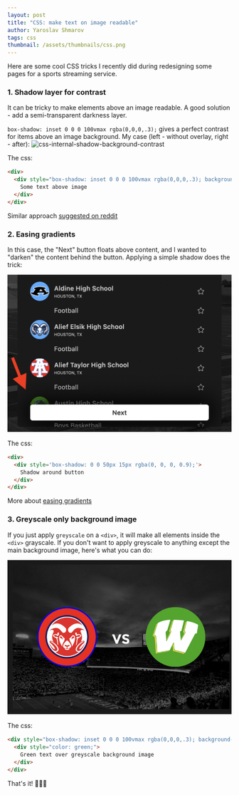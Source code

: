 ```yaml
---
layout: post
title: "CSS: make text on image readable"
author: Yaroslav Shmarov
tags: css
thumbnail: /assets/thumbnails/css.png
---
```


Here are some cool CSS tricks I recently did during redesigning some pages for a sports streaming service.

### 1. Shadow layer for contrast

It can be tricky to make elements above an image readable. A good solution - add a semi-transparent darkness layer.

`box-shadow: inset 0 0 0 100vmax rgba(0,0,0,.3);` gives a perfect contrast for items above an image background. My case (left - without overlay, right - after):
![css-internal-shadow-background-contrast](assets/images/css-internal-shadow-background-contrast.png)

The css:

```html
<div>
  <div style="box-shadow: inset 0 0 0 100vmax rgba(0,0,0,.3); background-image: url('app/assets/images/background.png');">
    Some text above image
  </div>
</div>
```

Similar approach [suggested on reddit](https://www.reddit.com/r/webdev/comments/lq7k11/how_spotify_makes_text_on_images_readable/)

### 2. Easing gradients

In this case, the "Next" button floats above content, and I wanted to "darken" the content behind the button. Applying a simple shadow does the trick: 

![easing-gradients](assets/images/easing-gradients.png)

The css:

```html
<div>
  <div style='box-shadow: 0 0 50px 15px rgba(0, 0, 0, 0.9);'>
    Shadow around button
  </div>
</div>
```

More about [easing gradients](https://larsenwork.com/easing-gradients/)

### 3. Greyscale only background image

If you just apply `greyscale` on a `<div>`, it will make all elements inside the `<div>` grayscale. If you don't want to apply greyscale to anything except the main background image, here's what you can do:

![greyscale-only-background](assets/images/greyscale-only-background.png)

The css:

```html
<div style="box-shadow: inset 0 0 0 100vmax rgba(0,0,0,.3); background-blend-mode: saturation; background-image: linear-gradient(black, black), url('app/assets/images/background.png');">
  <div style="color: green;">
    Green text over greyscale background image
  </div>
</div>
```

That's it! 🎉🥳🍾
